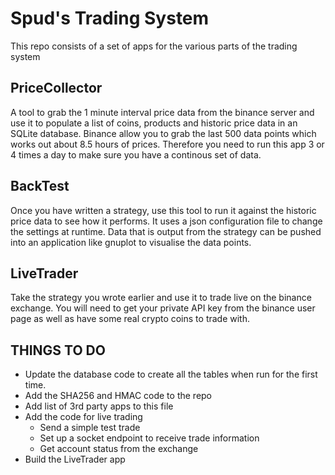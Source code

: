 # Spud's Trading System

This repo consists of a set of apps for the various parts of the trading system

## PriceCollector
A tool to grab the 1 minute interval price data from the binance server and use it to populate a list of coins, products and historic price data in an SQLite database. Binance allow you to grab the last 500 data points which works out about 8.5 hours of prices. Therefore you need to run this app 3 or 4 times a day to make sure you have a continous set of data.

## BackTest
Once you have written a strategy, use this tool to run it against the historic price data to see how it performs. It uses a json configuration file to change the settings at runtime. Data that is output from the strategy can be pushed into an application like gnuplot to visualise the data points.

## LiveTrader
Take the strategy you wrote earlier and use it to trade live on the binance exchange. You will need to get your private API key from the binance user page as well as have some real crypto coins to trade with.


## THINGS TO DO
* Update the database code to create all the tables when run for the first time.
* Add the SHA256 and HMAC code to the repo
* Add list of 3rd party apps to this file
* Add the code for live trading
    - Send a simple test trade
    - Set up a socket endpoint to receive trade information 
    - Get account status from the exchange
* Build the LiveTrader app

